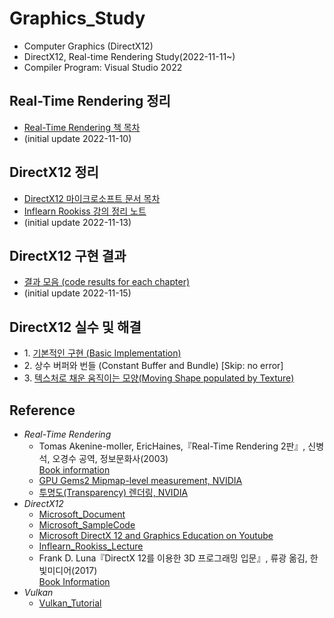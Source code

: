 # Graphics_Study
- Computer Graphics (DirectX12)
- DirectX12, Real-time Rendering Study(2022-11-11~)
- Compiler Program: Visual Studio 2022

## Real-Time Rendering 정리
- [Real-Time Rendering 책 목차](https://github.com/mKangSH/Graphics_Study/blob/main/Real-Time%20Rendering/README.md)
- (initial update 2022-11-10)
    
## DirectX12 정리
- [DirectX12 마이크로소프트 문서 목차](https://github.com/mKangSH/Graphics_Study/blob/main/DirectX/MSDocs%20Summary/README.md)
- [Inflearn Rookiss 강의 정리 노트](https://github.com/mKangSH/Graphics_Study/blob/main/DirectX/Inflearn%20Rookiss%20Lecture/README.md)
- (initial update 2022-11-13)

## DirectX12 구현 결과
- [결과 모음 (code results for each chapter)](https://github.com/mKangSH/Graphics_Study/blob/main/DirectX/Implementation/README.md)
- (initial update 2022-11-15)

## DirectX12 실수 및 해결
- 1\. [기본적인 구현 (Basic Implementation)](https://github.com/mKangSH/Graphics_Study/tree/main/DirectX/Implementation/Result%20and%20Error/1.%20Basic%20Implementation)
- 2\. 상수 버퍼와 번들 (Constant Buffer and Bundle) [Skip: no error]
- 3\. [텍스처로 채운 움직이는 모양(Moving Shape populated by Texture)](https://github.com/mKangSH/Graphics_Study/tree/main/DirectX/Implementation/Result%20and%20Error/3.%20Moving%20Shape%20Populated%20by%20Texture)

## Reference
- _Real-Time Rendering_    
    - Tomas Akenine-moller, EricHaines,『Real-Time Rendering 2판』, 신병석, 오경수 공역, 정보문화사(2003)   
    [Book information](https://www.aladin.co.kr/shop/wproduct.aspx?ItemId=440471)
    - [GPU Gems2 Mipmap-level measurement, NVIDIA](https://developer.nvidia.com/gpugems/gpugems2/part-iii-high-quality-rendering/chapter-28-mipmap-level-measurement)
    - [투명도(Transparency) 렌더링, NVIDIA](https://developer.nvidia.com/content/transparency-or-translucency-rendering)
- _DirectX12_   
    - [Microsoft_Document](https://learn.microsoft.com/ko-kr/windows/win32/direct3d12/directx-12-programming-guide)   
    - [Microsoft_SampleCode](https://github.com/Microsoft/DirectX-Graphics-Samples)
    - [Microsoft DirectX 12 and Graphics Education on Youtube](https://www.youtube.com/channel/UCiaX2B8XiXR70jaN7NK-FpA)
    - [Inflearn_Rookiss_Lecture](https://www.inflearn.com/course/%EC%96%B8%EB%A6%AC%EC%96%BC-3d-mmorpg-2/dashboard)
    - Frank D. Luna『DirectX 12를 이용한 3D 프로그래밍 입문』, 류광 옮김, 한빛미디어(2017)    
    [Book Information](https://www.hanbit.co.kr/media/books/book_view.html?p_code=B5088646371)
- _Vulkan_   
    - [Vulkan_Tutorial](https://vulkan-tutorial.com/)
